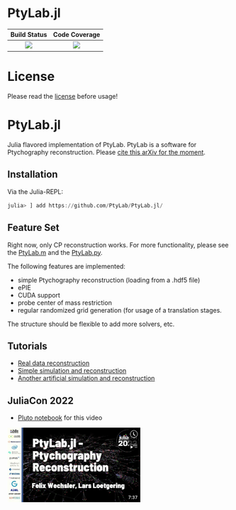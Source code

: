 # PtyLab.jl

| **Build Status**                          | **Code Coverage**               |
|:-----------------------------------------:|:-------------------------------:|
| [![][CI-img]][CI-url] | [![][codecov-img]][codecov-url] |

# License
Please read the [license](https://github.com/PtyLab/PtyLab.jl/blob/main/LICENSE.md) before usage!


# PtyLab.jl

Julia flavored implementation of PtyLab. PtyLab is a software for Ptychography reconstruction.
Please [cite this arXiv for the moment](https://arxiv.org/abs/2301.06595).

## Installation
Via the Julia-REPL:
```julia
julia> ] add https://github.com/PtyLab/PtyLab.jl/
```

## Feature Set
Right now, only CP reconstruction works. For more functionality, please see the [PtyLab.m](https://github.com/PtyLab/PtyLab.m) and the [PtyLab.py](https://github.com/PtyLab/PtyLab.py).

The following features are implemented:
* simple Ptychography reconstruction (loading from a .hdf5 file)
* ePIE
* CUDA support
* probe center of mass restriction
* regular randomized grid generation (for usage of a translation stages.

The structure should be flexible to add more solvers, etc.


## Tutorials
* [Real data reconstruction](examples/Introduction_real_data_reconstruction.ipynb)
* [Simple simulation and reconstruction](examples/simple_simulation_and_reconstruction.ipynb)
* [Another artificial simulation and reconstruction](examples/cuda_simulation_and_reconstruction.ipynb)


## JuliaCon 2022
* [Pluto notebook](examples/JuliaCon_2022.jl) for this video

<a  href="https://www.youtube.com/watch?v=pDp83OxBJ_I"><img src="docs/src/assets/juliacon.png"  width="300"></a>



[docs-dev-img]: https://img.shields.io/badge/docs-dev-pink.svg
[docs-dev-url]: https://ptylab.github.io/PtyLab.jl/dev/

[docs-stable-img]: https://img.shields.io/badge/docs-stable-darkgreen.svg
[docs-stable-url]:  https://ptylab.github.io/PtyLab.jl/stable/

[CI-img]: https://github.com/ptylab/PtyLab.jl/actions/workflows/ci.yml/badge.svg
[CI-url]: https://github.com/ptylab/PtyLab.jl/actions/workflows/ci.yml

[codecov-img]: https://codecov.io/gh/PtyLab/PtyLab.jl/branch/main/graph/badge.svg?token=OQ6BQCUFQB
[codecov-url]: https://codecov.io/gh/ptylab/PtyLab.jl
